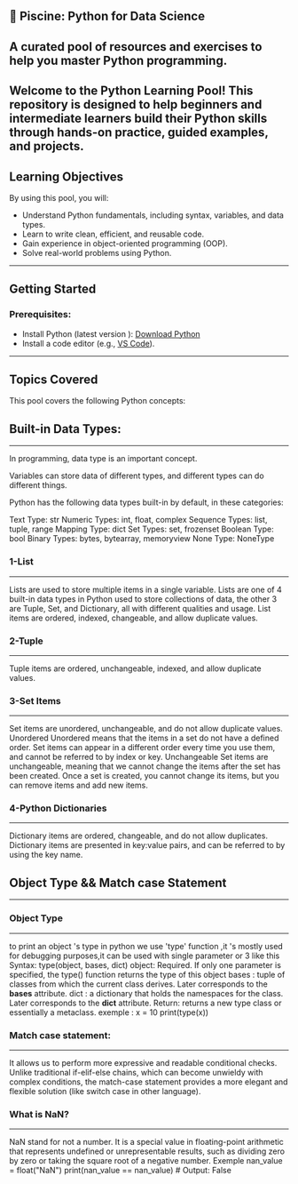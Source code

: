📖 Piscine: Python for Data Science
---
A curated pool of resources and exercises to help you master Python programming.
---
Welcome to the Python Learning Pool! This repository is designed to help beginners and intermediate learners build their Python skills 
through hands-on practice, guided examples, and projects.
---

## Learning Objectives

By using this pool, you will:
- Understand Python fundamentals, including syntax, variables, and data types.
- Learn to write clean, efficient, and reusable code.
- Gain experience in object-oriented programming (OOP).
- Solve real-world problems using Python.

---
## Getting Started

### Prerequisites:
- Install Python (latest version ): [Download Python](https://www.python.org/downloads/)
- Install a code editor (e.g., [VS Code](https://code.visualstudio.com/)).

---
## Topics Covered
This pool covers the following Python concepts:
## Built-in Data Types:
------------------------
In programming, data type is an important concept.

Variables can store data of different types, and different types can do different things.

Python has the following data types built-in by default, in these categories:

Text Type:	str
Numeric Types:	int, float, complex
Sequence Types:	list, tuple, range
Mapping Type:	dict
Set Types:	set, frozenset
Boolean Type:	bool
Binary Types:	bytes, bytearray, memoryview
None Type:	NoneType


### 1-List
---
Lists are used to store multiple items in a single variable.
Lists are one of 4 built-in data types in Python used to store collections of data, the other 3 are Tuple, Set, and Dictionary,
all with different qualities and usage.
List items are ordered, indexed, changeable, and allow duplicate values.

### 2-Tuple
---
Tuple items are ordered, unchangeable, indexed, and allow duplicate values.

### 3-Set Items
---
Set items are unordered, unchangeable, and do not allow duplicate values.
Unordered
Unordered means that the items in a set do not have a defined order.
Set items can appear in a different order every time you use them, and cannot be referred to by index or key.
Unchangeable
Set items are unchangeable, meaning that we cannot change the items after the set has been created.
Once a set is created, you cannot change its items, but you can remove items and add new items.

### 4-Python Dictionaries
---
Dictionary items are ordered, changeable, and do not allow duplicates.
Dictionary items are presented in key:value pairs, and can be referred to by using the key name.

## Object Type && Match  case Statement
------------------------
### Object Type 
---
to print an object 's type in python we use 'type' function ,it 's mostly used for debugging purposes,it can be used with single parameter or 3 like this
Syntax: type(object, bases, dict)
object: Required. If only one parameter is specified, the type() function returns the type of this object
bases : tuple of classes from which the current class derives. Later corresponds to the __bases__ attribute. 
dict : a dictionary that holds the namespaces for the class. Later corresponds to the __dict__ attribute.
Return: returns a new type class or essentially a metaclass.
exemple : x = 10
print(type(x))
### Match case statement:
---
It allows us to perform more expressive and readable conditional checks. Unlike traditional if-elif-else chains, which can become unwieldy with complex conditions, the match-case statement provides a more elegant and flexible solution (like switch case in other language).
### What is NaN?
---
NaN stand for not a number.
It is a special value in floating-point arithmetic that represents undefined or unrepresentable results, such as dividing zero by zero or taking the square root of a negative number.
Exemple
nan_value = float("NaN")
print(nan_value == nan_value)  # Output: False





